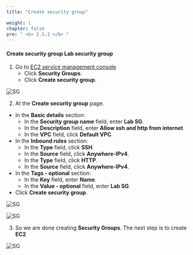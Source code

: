 ```yaml
---
title: "Create security group"

weight: 1
chapter: false
pre: " <b> 2.1.1 </b> "
---
```


#### Create security group **Lab security group**

1. Go to [EC2 service management console](https://console.aws.amazon.com/ec2/v2/home)
   - Click **Security Groups**.
   - Click **Create security group**.

![SG](/images/2.prerequisite/001-createsg.png)

2. At the **Create security group** page.
- In the **Basic details** section:
   - In the **Security group name** field, enter **Lab SG**.
   - In the **Description** field, enter **Allow ssh and http from internet**.
   - In the **VPC** field, click **Default VPC**.
- In the **Inbound rules** section:
   - In the **Type** field, click **SSH**.
   - In the **Source** field, click **Anywhere-IPv4**.
   - In the **Type** field, click **HTTP**.
   - In the **Source** field, click **Anywhere-IPv4**.   
- In the **Tags - optional** section:
   - In the **Key** field, enter **Name**.
   - In the **Value - optional** field, enter **Lab SG**.
- Click **Create security group**.

![SG](/images/2.prerequisite/002-createsg.png)

![SG](/images/2.prerequisite/003-createsg.png)

3. So we are done creating **Security Groups**. The next step is to create **EC2**

![SG](/images/2.prerequisite/004-createsg.png)